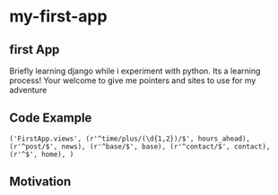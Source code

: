 # my-first-app

## first App 

Briefly learning django while i experiment with python. Its a learning process! Your welcome to give me pointers and sites to use for my adventure

## [](#code-example)Code Example
`('FirstApp.views',
	(r'^time/plus/(\d{1,2})/$', hours_ahead),
	(r'^post/$', news),
	(r'^base/$', base),
	(r'^contact/$', contact),
	(r'^$', home),
)`
## [](#motivation)Motivation
